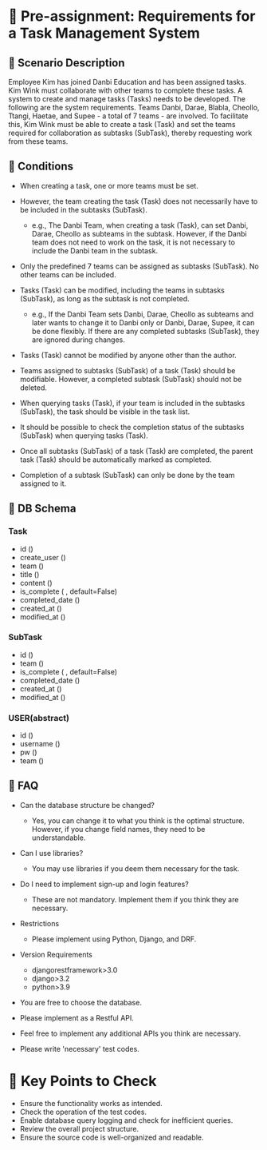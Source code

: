 # 📌 Pre-assignment: Requirements for a Task Management System

## 📍 Scenario Description
Employee Kim has joined Danbi Education and has been assigned tasks. Kim Wink must collaborate with other teams to complete these tasks. A system to create and manage tasks (Tasks) needs to be developed. The following are the system requirements. Teams Danbi, Darae, Blabla, Cheollo, Ttangi, Haetae, and Supee - a total of 7 teams - are involved. To facilitate this, Kim Wink must be able to create a task (Task) and set the teams required for collaboration as subtasks (SubTask), thereby requesting work from these teams.

## 📍 Conditions
- When creating a task, one or more teams must be set.
- However, the team creating the task (Task) does not necessarily have to be included in the subtasks (SubTask).
  - e.g., The Danbi Team, when creating a task (Task), can set Danbi, Darae, Cheollo as subteams in the subtask. However, if the Danbi team does not need to work on the task, it is not necessary to include the Danbi team in the subtask.
- Only the predefined 7 teams can be assigned as subtasks (SubTask). No other teams can be included.
- Tasks (Task) can be modified, including the teams in subtasks (SubTask), as long as the subtask is not completed.
  - e.g., If the Danbi Team sets Danbi, Darae, Cheollo as subteams and later wants to change it to Danbi only or Danbi, Darae, Supee, it can be done flexibly. If there are any completed subtasks (SubTask), they are ignored during changes.
- Tasks (Task) cannot be modified by anyone other than the author.
- Teams assigned to subtasks (SubTask) of a task (Task) should be modifiable. However, a completed subtask (SubTask) should not be deleted.

- When querying tasks (Task), if your team is included in the subtasks (SubTask), the task should be visible in the task list.
- It should be possible to check the completion status of the subtasks (SubTask) when querying tasks (Task).
- Once all subtasks (SubTask) of a task (Task) are completed, the parent task (Task) should be automatically marked as completed.
- Completion of a subtask (SubTask) can only be done by the team assigned to it.

## 📍 DB Schema
### Task
- id ()
- create_user ()
- team ()
- title ()
- content ()
- is_complete ( , default=False)
- completed_date ()
- created_at ()
- modified_at ()
### SubTask 
- id () 
- team ()
- is_complete ( , default=False) 
- completed_date ()
- created_at () 
- modified_at () 
### USER(abstract)
- id ()
- username () 
- pw ()
- team ()

## 📍 FAQ
- Can the database structure be changed?
  - Yes, you can change it to what you think is the optimal structure. However, if you change field names, they need to be understandable.
- Can I use libraries?
  - You may use libraries if you deem them necessary for the task.
- Do I need to implement sign-up and login features?
  - These are not mandatory. Implement them if you think they are necessary.

- Restrictions
  - Please implement using Python, Django, and DRF.
- Version Requirements
  - djangorestframework>3.0 
  - django>3.2
  - python>3.9
- You are free to choose the database.
- Please implement as a Restful API.
- Feel free to implement any additional APIs you think are necessary.
- Please write 'necessary' test codes.

# 📌 Key Points to Check
- Ensure the functionality works as intended.
- Check the operation of the test codes.
- Enable database query logging and check for inefficient queries.
- Review the overall project structure.
- Ensure the source code is well-organized and readable.
